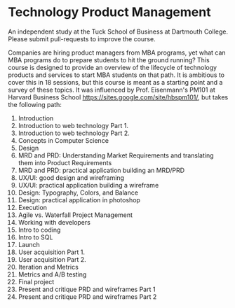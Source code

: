 Technology Product Management
======
An independent study at the Tuck School of Business at Dartmouth College.
Please submit pull-requests to improve the course.  

Companies are hiring product managers from MBA programs, yet what can MBA programs do to prepare students to hit the ground running?  This course is designed to provide an overview of the lifecycle of technology products and services to start MBA students on that path. It is ambitious to cover this in 18 sessions, but this course is meant as a starting point and a survey of these topics.  It was influenced by Prof. Eisenmann's PM101 at Harvard Business School https://sites.google.com/site/hbspm101/, but takes the following path:

1. Introduction
  1. Introduction to web technology Part 1.
  2. Introduction to web technology Part 2. 
  3. Concepts in Computer Science
2. Design
  4. MRD and PRD: Understanding Market Requirements and translating them into Product Requirements
  5. MRD and PRD: practical application building an MRD/PRD 
  6. UX/UI: good design and wireframing
  7. UX/UI: practical application building a wireframe
  8. Design: Typography, Colors, and Balance
  9. Design: practical application in photoshop 
3. Execution
  10. Agile vs. Waterfall Project Management
  11. Working with developers
  12. Intro to coding
  13. Intro to SQL
4. Launch
  14. User acquisition Part 1.
  15. User acquisition Part 2.
5. Iteration and Metrics
  16. Metrics and A/B testing
6. Final project
  17. Present and critique PRD and wireframes Part 1
  18. Present and critique PRD and wireframes Part 2
